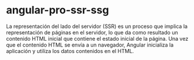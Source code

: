 # angular-pro-ssr-ssg
La representación del lado del servidor (SSR) es un proceso que implica la representación de páginas en el servidor, lo que da como resultado un contenido HTML inicial que contiene el estado inicial de la página. Una vez que el contenido HTML se envía a un navegador, Angular inicializa la aplicación y utiliza los datos contenidos en el HTML.
